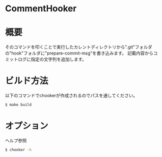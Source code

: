 # CommentHooker
# 概要
そのコマンドを叩くことで実行したカレントディレクトリから".git"フォルダの"hook"フォルダに"prepare-commit-msg"を書き込みます。
記載内容からコミットログに指定の文字列を追加します。

# ビルド方法

以下のコマンドでchookerが作成されるのでパスを通してください。

```bash
$ make build
```

# オプション
ヘルプ参照

```bash
$ chooker -h
```


